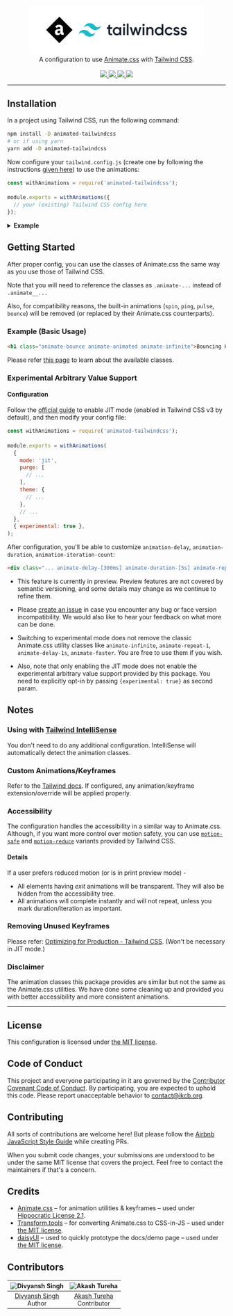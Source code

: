 <!-- markdownlint-disable MD033 MD041 -->
<p align="center">
  <a href="https://github.com/ikcb/animated-tailwindcss"><img src="logo.svg" width="400" /></a>
  <br />
  A configuration to use <a href="https://github.com/animate-css/animate.css">Animate.css</a> with
  <a href="https://github.com/tailwindlabs/tailwindcss">Tailwind CSS</a>.
  <br />
  <br />
  <a href="https://github.com/animate-css/animate.css/releases/tag/v4.1.1">
    <img src="https://img.shields.io/badge/animate.css-v4.1.1-007EC6?style=flat-square" />
  </a>
  <a href="https://www.npmjs.com/package/animated-tailwindcss">
    <img src="https://img.shields.io/npm/v/animated-tailwindcss?style=flat-square" />
  </a>
  <a href="LICENSE">
    <img src="https://img.shields.io/npm/l/animated-tailwindcss?style=flat-square" />
  </a>
  <a href="https://conventionalcommits.org">
    <img src="https://img.shields.io/badge/conventional%20commits-1.0.0-yellow.svg?style=flat-square" />
  </a>
</p>

---

## Installation

In a project using Tailwind CSS, run the following command:

```sh
npm install -D animated-tailwindcss
# or if using yarn
yarn add -D animated-tailwindcss
```

Now configure your `tailwind.config.js` (create one by following the instructions [given here](https://tailwindcss.com/docs/configuration#creating-your-configuration-file)) to use the animations:

```js
const withAnimations = require('animated-tailwindcss');

module.exports = withAnimations({
  // your (existing) Tailwind CSS config here
});
```

<details>
  <summary><b>Example</b></summary>
  <br />

```js
// tailwind.config.js
const withAnimations = require('animated-tailwindcss');

module.exports = withAnimations({
  purge: [],
  darkMode: false,
  theme: { extend: {} },
  variants: { extend: {} },
  plugins: [],
});

/* ------------------------------------------------- */

// BTW the smallest possible one is:
module.exports = require('animated-tailwindcss')();
```

</details>

## Getting Started

After proper config, you can use the classes of Animate.css the same way as you use those of Tailwind CSS.

Note that you will need to reference the classes as `.animate-...` instead of `.animate__...`

Also, for compatibility reasons, the built-in animations (`spin`, `ping`, `pulse`, `bounce`) will be removed (or replaced by their Animate.css counterparts).

### Example (Basic Usage)

```html
<h1 class="animate-bounce animate-animated animate-infinite">Bouncing Heading</h1>
```

Please refer [this page](https://ikcb.org/animated-tailwindcss) to learn about the available classes.

### Experimental Arbitrary Value Support

#### Configuration

Follow the [official guide](https://tailwindcss.com/docs/just-in-time-mode#enabling-jit-mode) to enable JIT mode (enabled in Tailwind CSS v3 by default), and then modify your config file:

```js
const withAnimations = require('animated-tailwindcss');

module.exports = withAnimations(
  {
    mode: 'jit',
    purge: [
      // ...
    ],
    theme: {
      // ...
    },
    // ...
  },
  { experimental: true },
);
```

After configuration, you'll be able to customize `animation-delay`, `animation-duration`, `animation-iteration-count`:

```html
<div class="... animate-delay-[300ms] animate-duration-[5s] animate-repeat-[5] ...">...</div>
```

- This feature is currently in preview. Preview features are not covered by semantic versioning, and some details may change as we continue to refine them.

- Please [create an issue](https://github.com/ikcb/animated-tailwindcss/issues/new/choose) in case you encounter any bug or face version incompatibility. We would also like to hear your feedback on what more can be done.

- Switching to experimental mode does not remove the classic Animate.css utility classes like `animate-infinite`, `animate-repeat-1`, `animate-delay-1s`, `animate-faster`. You are free to use them if you wish.

- Also, note that only enabling the JIT mode does not enable the experimental arbitrary value support provided by this package. You need to explicitly opt-in by passing `{experimental: true}` as second param.

## Notes

### Using with [Tailwind IntelliSense](vscode:extension/bradlc.vscode-tailwindcss)

You don't need to do any additional configuration. IntelliSense will automatically detect the animation classes.

### Custom Animations/Keyframes

Refer to the [Tailwind docs](https://tailwindcss.com/docs/animation#customizing). If configured, any animation/keyframe extension/override will be applied properly.

### Accessibility

The configuration handles the accessibility in a similar way to Animate.css. Although, if you want more control over motion safety, you can use [`motion-safe`](https://tailwindcss.com/docs/hover-focus-and-other-states#motion-safe) and [`motion-reduce`](https://tailwindcss.com/docs/hover-focus-and-other-states#motion-reduce) variants provided by Tailwind CSS.

#### Details

If a user prefers reduced motion (or is in print preview mode) -

- All elements having _exit_ animations will be transparent. They will also be hidden from the accessibility tree.
- All animations will complete instantly and will not repeat, unless you mark duration/iteration as important.

### Removing Unused Keyframes

Please refer: [Optimizing for Production - Tailwind CSS](https://tailwindcss.com/docs/optimizing-for-production#removing-unused-keyframes). (Won't be necessary in JIT mode.)

### Disclaimer

The animation classes this package provides are similar but not the same as the Animate.css utilities. We have done some cleaning up and provided you with better accessibility and more consistent animations.

---

## License

This configuration is licensed under [the MIT license](LICENSE).

## Code of Conduct

This project and everyone participating in it are governed by the [Contributor Covenant Code of Conduct](CODE_OF_CONDUCT.md). By participating, you are expected to uphold this code. Please report unacceptable behavior to [contact@ikcb.org](mailto:contact@ikcb.org).

## Contributing

All sorts of contributions are welcome here! But please follow the [Airbnb JavaScript Style Guide](https://github.com/airbnb/javascript) while creating PRs.

When you submit code changes, your submissions are understood to be under the same MIT license that covers the project. Feel free to contact the maintainers if that's a concern.

## Credits

- [Animate.css](https://github.com/animate-css/animate.css) &ndash; for animation utilities & keyframes &ndash; used under [Hippocratic License 2.1](https://github.com/animate-css/animate.css/blob/main/LICENSE).
- [Transform.tools](https://github.com/ritz078/transform) &ndash; for converting Animate.css to CSS-in-JS &ndash; used under [the MIT license](https://github.com/ritz078/transform/blob/master/LICENSE).
- [daisyUI](https://github.com/saadeghi/daisyui) &ndash; used to quickly prototype the docs/demo page &ndash; used under [the MIT license](https://github.com/saadeghi/daisyui/blob/master/LICENSE).

## Contributors

| ![Divyansh Singh](https://avatars1.githubusercontent.com/u/40380293?v=4&s=100) | ![Akash Tureha](https://avatars1.githubusercontent.com/u/72198360?v=4&s=100) |
| :----------------------------------------------------------------------------: | :--------------------------------------------------------------------------: |
|           [Divyansh Singh](https://github.com/brc-dd) <br /> Author            |     [Akash Tureha](https://github.com/MrMischievousX) <br /> Contributor     |
